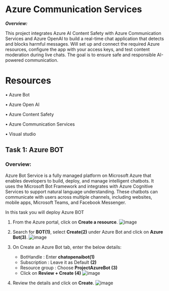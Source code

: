 # Azure Communication Services

***Overview:***

This project integrates Azure AI Content Safety with Azure Communication Services and Azure OpenAI to build a real-time chat application that detects and blocks harmful messages. Will set up and connect the required Azure resources, configure the app with your access keys, and test content moderation during live chats. The goal is to ensure safe and responsible AI-powered communication.

# Resources

•	Azure Bot

•	Azure Open AI

•	Azure Content Safety

•	Azure Communication Services

•	Visual studio


## Task 1: Azure BOT

### Overview:

Azure Bot Service is a fully managed platform on Microsoft Azure that enables developers to build, deploy, and manage intelligent chatbots. It uses the Microsoft Bot Framework and integrates with Azure Cognitive Services to support natural language understanding. These chatbots can communicate with users across multiple channels, including websites, mobile apps, Microsoft Teams, and Facebook Messenger.

In this task you will deploy Azure BOT

1.	From the Azure portal, click on **Create a resource**.
   ![image](https://github.com/user-attachments/assets/d3954496-4813-4e77-a199-d275f8d88d6a)

2. Search for **BOT(1)**, select **Create(2)** under Azure Bot and click on **Azure Bot(3)**.
   ![image](https://github.com/user-attachments/assets/0b930a99-f7e8-4f40-8ec5-ff23a850a282)

3. On Create an Azure Bot tab, enter the below details:

    - BotHandle : Enter **chatopenaibot(1)**
    - Subscription : Leave it as Default **(2)**
    - Resource group : Choose **ProjectAzureBot (3)**
    - Click on **Review + Create (4)**
   ![image](https://github.com/user-attachments/assets/6a59a74f-ebde-4048-8b2a-3628b9c27dc1)

4. Review the details and click on **Create**.
   ![image](https://github.com/user-attachments/assets/18b1e484-4dfc-424e-8b05-2ccea7c21b96)




